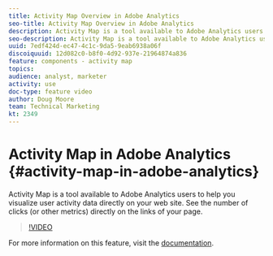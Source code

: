 ```yaml
---
title: Activity Map Overview in Adobe Analytics
seo-title: Activity Map Overview in Adobe Analytics
description: Activity Map is a tool available to Adobe Analytics users to help you visualize user activity data directly on your web site. See the number of clicks (or other metrics) directly on the links of your page.
seo-description: Activity Map is a tool available to Adobe Analytics users to help you visualize user activity data directly on your web site. See the number of clicks (or other metrics) directly on the links of your page.
uuid: 7edf424d-ec47-4c1c-9da5-9eab6938a06f
discoiquuid: 12d082c0-b8f0-4d92-937e-21964874a836
feature: components - activity map
topics: 
audience: analyst, marketer
activity: use
doc-type: feature video
author: Doug Moore
team: Technical Marketing
kt: 2349
---
```


# Activity Map in Adobe Analytics {#activity-map-in-adobe-analytics}

Activity Map is a tool available to Adobe Analytics users to help you visualize user activity data directly on your web site. See the number of clicks (or other metrics) directly on the links of your page.

>[!VIDEO](https://video.tv.adobe.com/v/25451/?quality=12)

For more information on this feature, visit the [documentation](https://marketing.adobe.com/resources/help/en_US/analytics/activitymap/).